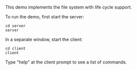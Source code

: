 This demo implements the file system with life cycle support.

To run the demo, first start the server:

```
cd server
server
```

In a separate window, start the client:

```
cd client
client
```

Type "help" at the client prompt to see a list of commands.
